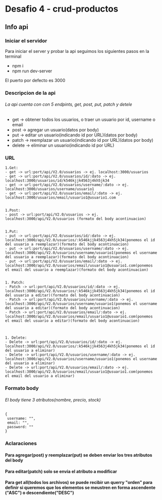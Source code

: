 # Desafio 4 - crud-productos

## Info api

### Iniciar el servidor

Para iniciar el server y probar la api seguimos los siguientes pasos en la terminal

- npm i
- npm run dev-server

El puerto por defecto es 3000

### Descripcion de la api

###### La api cuenta con con 5 endpints, get, post, put, patch y detele

- get -> obtener todos los usuarios, o traer un usuario por id, username o email
- post -> agregar un usuario(datos por body)
- put -> editar un usuario(indicando id por URL)(datos por body)
- patch -> reemplazar un usuario(indicando id por URL)(datos por body)
- delete -> eliminar un usuario(indicando id por URL)

### URL

    1.Get:
    - get -> url:port/api/V2.0/usuarios -> ej. localhost:3000/usuarios
    - get -> url:port/api/V2.0/usuarios/id/:dato -> ej. localhost:3000/usuarios/id/k546kjjk4563j4kh5jk34
    - get -> url:port/api/V2.0/usuarios/username/:dato -> ej. localhost:3000/usuarios/username/usuario1
    - get -> url:port/api/V2.0/usuarios/email/:dato -> ej. localhost:3000/usuarios/email/usuario1@usuario1.com


    1.Post:
    - post -> url:port/api/V2.0/usuarios -> ej. localhost:3000/api/V2.0/usuarios (formato del body acontinuacion)


    1.Put:
    - put -> url:port/api/V2.0/usuarios/id/:dato -> ej. localhost:3000/api/V2.0/usuarios/:k546kjjk4563j4kh5jk34(ponemos el id del usuario a reemplazar)(formato del body acontinuacion)
    - put -> url:port/api/V2.0/usuarios/username/:dato -> ej. localhost:3000/api/V2.0/usuarios/username/usuario1(ponemos el username del usuario a reemplazar)(formato del body acontinuacion)
    - put -> url:port/api/V2.0/usuarios/email/:dato -> ej. localhost:3000/api/V2.0/usuarios/email/usuario1@usuario1.com(ponemos el email del usuario a reemplazar)(formato del body acontinuacion)


    1. Patch:
    - Patch -> url:port/api/V2.0/usuarios/id/:dato -> ej. localhost:3000/api/V2.0/usuarios/:k546kjjk4563j4kh5jk34(ponemos el id del usuario a editar)(formato del body acontinuacion)
    - Patch -> url:port/api/V2.0/usuarios/username/:dato -> ej. localhost:3000/api/V2.0/usuarios/username/usuario1(ponemos el username del usuario a editar)(formato del body acontinuacion)
    - Patch -> url:port/api/V2.0/usuarios/email/:dato -> ej. localhost:3000/api/V2.0/usuarios/email/usuario1@usuario1.com(ponemos el email del usuario a editar)(formato del body acontinuacion)



    1. Delete:
    - Delete -> url:port/api/V2.0/usuarios/id/:dato -> ej. localhost:3000/api/V2.0/usuarios/:k546kjjk4563j4kh5jk34(ponemos el id del usuario a eliminar)
    - Delete -> url:port/api/V2.0/usuarios/username/:dato -> ej. localhost:3000/api/V2.0/usuarios/username/usuario1(ponemos el username del usuario a eliminar)
    - Delete -> url:port/api/V2.0/usuarios/email/:dato -> ej. localhost:3000/api/V2.0/usuarios/email/usuario1@usuario1.com(ponemos el email del usuario a eliminar)

### Formato body

###### El body tiene 3 atributos(nombre, precio, stock)

```
{
 username: "",
 email: "",
 password: ""
}
```

### Aclaraciones

#### Para agregar(post) y reemplazar(put) se deben enviar los tres atributos del body

#### Para editar(patch) solo se envia el atributo a modificar

#### Para get all(todos los archivos) se puede recibir un querry "orden" para definir si queremos que los elementos se meustren en forma ascendente ("ASC") o descendiente("DESC")
